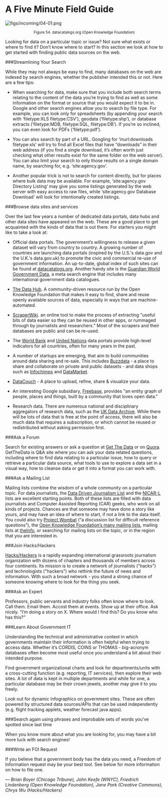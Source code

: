 # A Five Minute Field Guide

![figs/incoming/04-01.png](http://datajournalismhandbook.org/1.0/en/figs/incoming/04-01.png "Figure 54. datacatalogs.org (Open Knowledge Foundation)")

<center><small>Figure 54. datacatalogs.org (Open Knowledge Foundation)</small></center>

Looking for data on a particular topic or issue? Not sure what exists or where to find it? Don’t know where to start? In this section we look at how to get started with finding public data sources on the web.

###Streamlining Your Search

While they may not always be easy to find, many databases on the web are indexed by search engines, whether the publisher intended this or not. Here are a few tips:

* When searching for data, make sure that you include both search terms relating to the content of the data you’re trying to find as well as some information on the format or source that you would expect it to be in. Google and other search engines allow you to search by file type. For example, you can look only for spreadsheets (by appending your search with ‘filetype:XLS filetype:CSV’), geodata (‘filetype:shp’), or database extracts (‘filetype:MDB, filetype:SQL, filetype:DB’). If you’re so inclined, you can even look for PDFs (‘filetype:pdf’).

* You can also search by part of a URL. Googling for ‘inurl:downloads filetype:xls’ will try to find all Excel files that have “downloads” in their web address (if you find a single download, it’s often worth just checking what other results exist for the same folder on the web server). You can also limit your search to only those results on a single domain name, by searching for, e.g. ‘site:agency.gov’.

* Another popular trick is not to search for content directly, but for places where bulk data may be available. For example, ‘site:agency.gov Directory Listing’ may give you some listings generated by the web server with easy access to raw files, while ‘site:agency.gov Database Download’ will look for intentionally created listings.

###Browse data sites and services

Over the last few years a number of dedicated data portals, data hubs and other data sites have appeared on the web. These are a good place to get acquainted with the kinds of data that is out there. For starters you might like to take a look at:

* Official data portals. The government’s willingness to release a given dataset will vary from country to country. A growing number of countries are launching data portals (inspired by the U.S.'s data.gov and the U.K.'s data.gov.uk) to promote the civic and commercial re-use of government information. An up-to-date, global index of such sites can be found at [datacatalogs.org](http://datacatalogs.org/). Another handy site is the [Guardian World Government Data](http://www.guardian.co.uk/world-government-data), a meta search engine that includes many international government data catalogues.

* [The Data Hub](http://thedatahub.org/). A community-driven resource run by the Open Knowledge Foundation that makes it easy to find, share and reuse openly available sources of data, especially in ways that are machine-automated.

* [ScraperWiki](https://scraperwiki.com/). an online tool to make the process of extracting "useful bits of data easier so they can be reused in other apps, or rummaged through by journalists and researchers." Most of the scrapers and their databases are public and can be re-used.

* The [World Bank](http://data.worldbank.org/) and [United Nations](http://data.un.org/) data portals provide high-level indicators for all countries, often for many years in the past.

* A number of startups are emerging, that aim to build communities around data sharing and re-sale. This includes [Buzzdata](http://buzzdata.com/) - a place to share and collaborate on private and public datasets - and data shops such as [Infochimps](http://www.infochimps.com/) and [DataMarket](http://datamarket.com/).

* [DataCouch](http://datacouch.com/) - A place to upload, refine, share & visualize your data.

* An interesting Google subsidiary, [Freebase](http://www.freebase.com/), provides "an entity graph of people, places and things, built by a community that loves open data."

* Research data. There are numerous national and disciplinary aggregators of research data, such as the [UK Data Archive](http://www.data-archive.ac.uk/). While there will be lots of data that is free at the point of access, there will also be much data that requires a subscription, or which cannot be reused or redistributed without asking permission first.

###Ask a Forum

Search for existing answers or ask a question at [Get The Data](http://getthedata.org/) or on [Quora](http://www.quora.com/). GetTheData is Q&A site where you can ask your data related questions, including where to find data relating to a particular issue, how to query or retrieve a particular data source, what tools to use to explore a data set in a visual way, how to cleanse data or get it into a format you can work with.

###Ask a Mailing List

Mailing lists combine the wisdom of a whole community on a particular topic. For data journalists, the [Data Driven Journalism List](http://lists.okfn.org/mailman/listinfo/data-driven-journalism) and the [NICAR-L](http://www.ire.org/membership/subscribe/nicar-l.html/) lists are excellent starting points. Both of these lists are filled with data journalists and Computer Assisted Reporting (CAR) geeks, who work on all kinds of projects. Chances are that someone may have done a story like yours, and may have an idea of where to start, if not a link to the data itself. You could also try [Project Wombat](http://project-wombat.org/) (“a discussion list for difficult reference questions”), the [Open Knowledge Foundation’s many mailing lists](http://wiki.okfn.org/Mailing_Lists), mailing lists at [theInfo](http://theinfo.org/), or searching for mailing lists on the topic, or in the region that you are interested in.

###Join Hacks/Hackers

[Hacks/Hackers](http://hackshackers.com/) is a rapidly expanding international grassroots journalism organization with dozens of chapters and thousands of members across four continents. Its mission is to create a network of journalists ("hacks") and technologists ("hackers") who rethink the future of news and information. With such a broad network - you stand a strong chance of someone knowing where to look for the thing you seek.

###Ask an Expert

Professors, public servants and industry folks often know where to look. Call them. Email them. Accost them at events. Show up at their office. Ask nicely. “I’m doing a story on X. Where would I find this? Do you know who has this?”

###Learn About Government IT

Understanding the technical and administrative context in which governments maintain their information is often helpful when trying to access data. Whether it’s CORDIS, COINS or THOMAS - big-acronym databases often become most useful once you understand a bit about their intended purpose.

Find government organizational charts and look for departments/units with a cross-cutting function (e.g. reporting, IT services), then explore their web sites. A lot of data is kept in multiple departments and while for one, a particular database may be their crown jewels, another may give it to you freely.

Look out for dynamic infographics on government sites. These are often powered by structured data sources/APIs that can be used independently (e.g. flight tracking applets, weather forecast java apps).

###Search again using phrases and improbable sets of words you’ve spotted since last time

When you know more about what you are looking for, you may have a bit more luck with search engines!

###Write an FOI Request

If you believe that a government body has the data you need, a Freedom of Information request may be your best tool. See below for more information on how to file one.

— *Brian Boyer (Chicago Tribune), John Keefe (WNYC), Friedrich Lindenberg (Open Knowledge Foundation), Jane Park (Creative Commons), Chrys Wu (Hacks/Hackers)*
